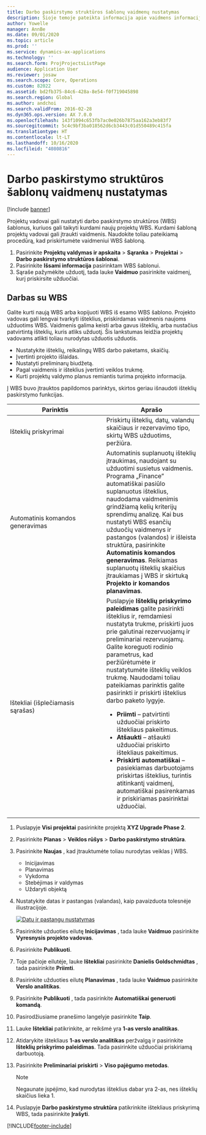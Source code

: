 ```yaml
---
title: Darbo paskirstymo struktūros šablonų vaidmenų nustatymas
description: Šioje temoje pateikta informacija apie vaidmens informacijos nustatymą darbo paskirstymo struktūros šablonuose.
author: Yowelle
manager: AnnBe
ms.date: 09/01/2020
ms.topic: article
ms.prod: ''
ms.service: dynamics-ax-applications
ms.technology: ''
ms.search.form: ProjProjectsListPage
audience: Application User
ms.reviewer: josaw
ms.search.scope: Core, Operations
ms.custom: 82022
ms.assetid: bd2fb375-84c6-428a-8e54-f0f719045898
ms.search.region: Global
ms.author: andchoi
ms.search.validFrom: 2016-02-28
ms.dyn365.ops.version: AX 7.0.0
ms.openlocfilehash: 143f1094c653fb7ac0e026b7875aa162a3eb83f7
ms.sourcegitcommit: 5c4c9bf3ba018562d6cb3443c01d550489c415fa
ms.translationtype: HT
ms.contentlocale: lt-LT
ms.lasthandoff: 10/16/2020
ms.locfileid: "4080816"
---
```

# <a name="set-up-roles-on-work-breakdown-structure-templates"></a>Darbo paskirstymo struktūros šablonų vaidmenų nustatymas

[!include [banner](../includes/banner.md)]

Projektų vadovai gali nustatyti darbo paskirstymo struktūros (WBS) šablonus, kuriuos gali taikyti kurdami naujų projektų WBS. Kurdami šabloną projektų vadovai gali įtraukti vaidmenis. Naudokite toliau pateikiamą procedūrą, kad priskirtumėte vaidmeniui WBS šabloną.

1. Pasirinkite **Projektų valdymas ir apskaita** > **Sąranka** > **Projektai** > **Darbo paskirstymo struktūros šablonai**.
2. Pasirinkite **Išsami informacija** pasirinktam WBS šablonui.
3. Sąraše pažymėkite užduotį, tada lauke **Vaidmuo** pasirinkite vaidmenį, kurį priskirsite užduočiai.

## <a name="work-with-a-wbs"></a>Darbas su WBS

Galite kurti naują WBS arba kopijuoti WBS iš esamo WBS šablono. Projekto vadovas gali lengvai tvarkyti išteklius, priskirdamas vaidmenis naujoms užduotims WBS. Vaidmenis galima keisti arba gavus išteklių, arba nustačius patvirtintą išteklių, kuris atliks užduotį. Šis lankstumas leidžia projektų vadovams atlikti toliau nurodytas užduotis užduotis.

- Nustatykite išteklių, reikalingų WBS darbo paketams, skaičių.
- Įvertinti projekto išlaidas.
- Nustatyti preliminarų biudžetą.
- Pagal vaidmenis ir išteklius įvertinti veiklos trukmę.
- Kurti projektų valdymo planus remiantis turima projekto informacija.

Į WBS buvo įtrauktos papildomos parinktys, skirtos geriau išnaudoti išteklių paskirstymo funkcijas.

<table>
<colgroup>
<col width="50%" />
<col width="50%" />
</colgroup>
<thead>
<tr class="header">
<th>Parinktis</th>
<th>Aprašo</th>
</tr>
</thead>
<tbody>
<tr class="odd">
<td>Išteklių priskyrimai</td>
<td>Priskirtų išteklių, datų, valandų skaičiaus ir rezervavimo tipo, skirtų WBS užduotims, peržiūra.</td>
</tr>
<tr class="even">
<td>Automatinis komandos generavimas</td>
<td>Automatinis suplanuotų išteklių įtraukimas, naudojant su užduotimi susietus vaidmenis. Programa „Finance” automatiškai pasiūlo suplanuotus išteklius, naudodama vaidmenimis grindžiamą kelių kriterijų sprendimų analizę. Kai bus nustatyti WBS esančių užduočių vaidmenys ir pastangos (valandos) ir išleista struktūra, pasirinkite <strong>Automatinis komandos generavimas</strong>. Reikiamas suplanuotų išteklių skaičius įtraukiamas į WBS ir skirtuką <strong>Projekto ir komandos planavimas</strong>.</td>
</tr>
<tr class="odd">
<td>Ištekliai (išplečiamasis sąrašas)</td>
<td>Puslapyje <strong>Išteklių priskyrimo paleidimas</strong> galite pasirinkti išteklius ir, remdamiesi nustatyta trukme, priskirti juos prie galutinai rezervuojamų ir preliminariai rezervuojamų. Galite koreguoti rodinio parametrus, kad peržiūrėtumėte ir nustatytumėte išteklių veiklos trukmę. Naudodami toliau pateikiamas parinktis galite pasirinkti ir priskirti išteklius darbo paketo lygyje.
<ul>
<li><strong>Priimti</strong> – patvirtinti užduočiai priskirto ištekliaus pakeitimus.</li>
<li><strong>Atšaukti</strong> – atšaukti užduočiai priskirto ištekliaus pakeitimus.</li>
<li><strong>Priskirti automatiškai</strong> – pasiekiamas darbuotojams priskirtas išteklius, turintis atitinkantį vaidmenį, automatiškai pasirenkamas ir priskiriamas pasirinktai užduočiai.</li>
</ul></td>
</tr>
</tbody>
</table>

1. Puslapyje **Visi projektai** pasirinkite projektą **XYZ Upgrade Phase 2**.
2. Pasirinkite **Planas** > **Veiklos rūšys** > **Darbo paskirstymo struktūra**.
3. Pasirinkite **Naujas** , kad įtrauktumėte toliau nurodytas veiklas į WBS.

    - Inicijavimas
    - Planavimas
    - Vykdoma
    - Stebėjimas ir valdymas
    - Uždaryti objektą

4. Nustatykite datas ir pastangas (valandas), kaip pavaizduota tolesnėje iliustracijoje.

    [![Datų ir pastangų nustatymas](./media/projectresourcing10.jpg)](./media/projectresourcing10.jpg)

5. Pasirinkite užduoties eilutę **Inicijavimas** , tada lauke **Vaidmuo** pasirinkite **Vyresnysis projekto vadovas**.
6. Pasirinkite **Publikuoti**.
7. Toje pačioje eilutėje, lauke **Ištekliai** pasirinkite **Danielis Goldschmidtas** , tada pasirinkite **Priimti**.
8. Pasirinkite užduoties eilutę **Planavimas** , tada lauke **Vaidmuo** pasirinkite **Verslo analitikas**.
9. Pasirinkite **Publikuoti** , tada pasirinkite **Automatiškai generuoti komandą**.
10. Pasirodžiusiame pranešimo langelyje pasirinkite **Taip**.
11. Lauke **Ištekliai** patikrinkite, ar reikšmė yra **1-as verslo analitikas**.
12. Atidarykite ištekliaus **1-as verslo analitikas** peržvalgą ir pasirinkite **Išteklių priskyrimo paleidimas**. Tada pasirinkite užduočiai priskiriamą darbuotoją.
13. Pasirinkite **Preliminariai priskirti** &gt; **Viso pajėgumo metodas**.

    > [!NOTE] 
    > Negaunate įspėjimo, kad nurodytas išteklius dabar yra 2-as, nes išteklių skaičius lieka 1.

14. Puslapyje **Darbo paskirstymo struktūra** patikrinkite ištekliaus priskyrimą WBS, tada pasirinkite **Įrašyti**.


[!INCLUDE[footer-include](../includes/footer-banner.md)]